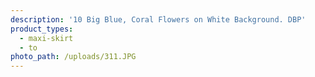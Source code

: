 ```yaml
---
description: '10 Big Blue, Coral Flowers on White Background. DBP'
product_types:
  - maxi-skirt
  - to
photo_path: /uploads/311.JPG
---
```

